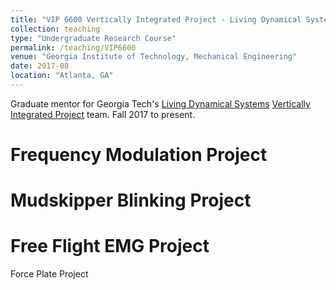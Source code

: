 ```yaml
---
title: "VIP 6600 Vertically Integrated Project - Living Dynamical Systems"
collection: teaching
type: "Undergraduate Research Course"
permalink: /teaching/VIP6600
venue: "Georgia Institute of Technology, Mechanical Engineering"
date: 2017-08
location: "Atlanta, GA"
---
```


Graduate mentor for Georgia Tech's [Living Dynamical Systems](https://www.vip.gatech.edu/teams/living-dynamical-systems) [Vertically Integrated Project](https://www.vip.gatech.edu/) team. Fall 2017 to present.

Frequency Modulation Project
======

Mudskipper Blinking Project
======

Free Flight EMG Project
======

Force Plate Project
